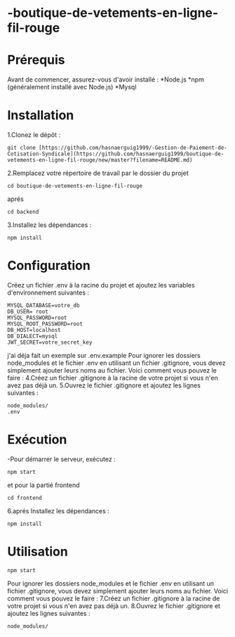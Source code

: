 # -boutique-de-vetements-en-ligne-fil-rouge
# Prérequis
Avant de commencer, assurez-vous d'avoir installé :
*Node.js
*npm (généralement installé avec Node.js)
*Mysql
# Installation
1.Clonez le dépôt :
````
git clone [https://github.com/hasnaerguig1999/-Gestion-de-Paiement-de-Cotisation-Syndicale](https://github.com/hasnaerguig1999/boutique-de-vetements-en-ligne-fil-rouge/new/master?filename=README.md)
````
2.Remplacez votre répertoire de travail par le dossier du projet
````
cd boutique-de-vetements-en-ligne-fil-rouge
````
aprés 
````
cd backend
````
3.Installez les dépendances :
````
npm install
````
# Configuration
Créez un fichier .env à la racine du projet et ajoutez les variables d'environnement suivantes :
````
MYSQL_DATABASE=votre_db
DB_USER= root
MYSQL_PASSWORD=root
MYSQL_ROOT_PASSWORD=root
DB_HOST=localhost
DB_DIALECT=mysql
JWT_SECRET=votre_secret_key
````
j'ai déja fait un exemple sur .env.example
Pour ignorer les dossiers node_modules et le fichier .env en utilisant un fichier .gitignore, vous devez simplement ajouter leurs noms au fichier. Voici comment vous pouvez le faire :
4.Créez un fichier .gitignore à la racine de votre projet si vous n'en avez pas déjà un.
5.Ouvrez le fichier .gitignore et ajoutez les lignes suivantes :
````
node_modules/
.env
````
# Exécution
-Pour démarrer le serveur, exécutez :
````
npm start
````

et pour la partié frontend
````
cd frontend
````
6.aprés Installez les dépendances :
````
npm install
````
# Utilisation

````
npm start
````

Pour ignorer les dossiers node_modules et le fichier .env en utilisant un fichier .gitignore, vous devez simplement ajouter leurs noms au fichier. Voici comment vous pouvez le faire :
7.Créez un fichier .gitignore à la racine de votre projet si vous n'en avez pas déjà un.
8.Ouvrez le fichier .gitignore et ajoutez les lignes suivantes :
````
node_modules/
````





